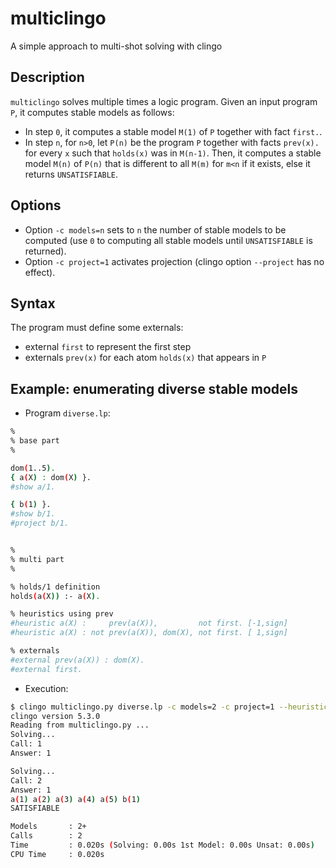 # multiclingo
A simple approach to multi-shot solving with clingo


## Description
`multiclingo` solves multiple times a logic program.
Given an input program `P`, it computes stable models as follows:
* In step `0`, it computes a stable model `M(1)` of `P` together with fact `first.`.
* In step `n`, for `n>0`, let `P(n)` be the program `P` together with facts `prev(x).` 
  for every `x` such that `holds(x)` was in `M(n-1)`. Then, it computes a stable model `M(n)`
  of `P(n)` that is different to all `M(m)` for `m<n` if it exists, else it returns `UNSATISFIABLE`.

## Options

* Option `-c models=n` sets to `n` the number of stable models to be computed 
  (use `0` to computing all stable models until `UNSATISFIABLE` is returned).
* Option `-c project=1` activates projection (clingo option `--project` has no effect).

## Syntax
The program must define some externals:
* external `first` to represent the first step
* externals `prev(x)` for each atom `holds(x)` that appears in `P`

## Example: enumerating diverse stable models

* Program `diverse.lp`:
```bash
%
% base part
%

dom(1..5).
{ a(X) : dom(X) }.
#show a/1.

{ b(1) }.
#show b/1.
#project b/1.


%
% multi part
%

% holds/1 definition
holds(a(X)) :- a(X).

% heuristics using prev
#heuristic a(X) :     prev(a(X)),         not first. [-1,sign]
#heuristic a(X) : not prev(a(X)), dom(X), not first. [ 1,sign]

% externals
#external prev(a(X)) : dom(X).
#external first.
```

* Execution:
```bash
$ clingo multiclingo.py diverse.lp -c models=2 -c project=1 --heuristic=Domain
clingo version 5.3.0
Reading from multiclingo.py ...
Solving...
Call: 1
Answer: 1

Solving...
Call: 2
Answer: 1
a(1) a(2) a(3) a(4) a(5) b(1)
SATISFIABLE

Models       : 2+
Calls        : 2
Time         : 0.020s (Solving: 0.00s 1st Model: 0.00s Unsat: 0.00s)
CPU Time     : 0.020s

```
